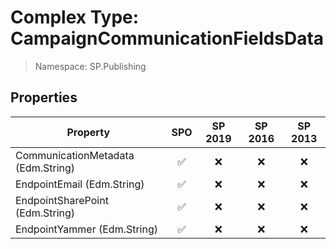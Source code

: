 # Complex Type: CampaignCommunicationFieldsData

> Namespace: SP.Publishing

## Properties

Property | SPO | SP 2019 | SP 2016 | SP 2013
----------|:---:|:-------:|:-------:|:-------:
CommunicationMetadata (Edm.String) | ✅ | ❌ | ❌ | ❌
EndpointEmail (Edm.String) | ✅ | ❌ | ❌ | ❌
EndpointSharePoint (Edm.String) | ✅ | ❌ | ❌ | ❌
EndpointYammer (Edm.String) | ✅ | ❌ | ❌ | ❌